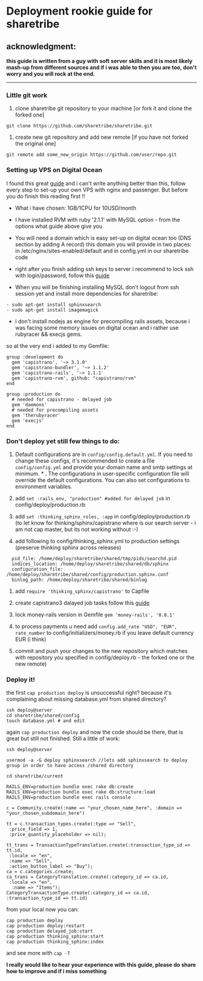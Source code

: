 # Deployment rookie guide for sharetribe

##  acknowledgment:
**this guide is written from a guy with soft server skills and it is most likely mash-up from different sources and if i was able to then you are too, don't worry and you will rock at the end.**
***

### Little git work

1. clone sharetribe git repository to your machine [or fork it and clone the forked one]

`git clone https://github.com/sharetribe/sharetribe.git`

1. create new git repository and add new remote [if you have not forked the original one]

`git remote add some_new_origin https://github.com/user/repo.git`

### Setting up VPS on Digital Ocean

I found this great [guide](https://gorails.com/deploy/ubuntu/14.04) and i can't write anything better than this, follow every step to set-up your own VPS with nginx and passenger. But before you do finish this reading first !!

* What i have chosen: 1GB/1CPU for 10USD/month

* I have installed RVM with ruby '2.1.1' with MySQL option - from the options what guide above give you

* You will need a domain which is easy set-up on digital ocean too (DNS section by adding A record) this domain you will provide in two places: in /etc/nginx/sites-enabled/default and in config.yml in our sharetribe code

* right after you finish adding ssh keys to server i recommend to lock ssh with login/password, follow this [guide](http://lani78.com/2008/08/08/generate-a-ssh-key-and-disable-password-authentication-on-ubuntu-server/)

* When you will be finishing installing MySQL don't logout from ssh session yet and install more dependencies for sharetribe:

````
- sudo apt-get install sphinxsearch
- sudo apt-get install imagemagick
````

* i don't install nodejs as engine for precompiling rails assets, because i was facing some memory issues on digital ocean and i rather use rubyracer && execjs gems.

so at the very end i added to my Gemfile:

````
group :development do
  gem 'capistrano', '~> 3.1.0'
  gem 'capistrano-bundler', '~> 1.1.2'
  gem 'capistrano-rails', '~> 1.1.1'
  gem 'capistrano-rvm', github: "capistrano/rvm"
end

group :production do
  # needed for capistrano - delayed job
  gem 'daemons'
  # needed for precompiling assets
  gem 'therubyracer'
  gem 'execjs'
end
````

### Don't deploy yet still few things to do:

1. Default configurations are in `config/config.default.yml`. If you need to change these configs, it's recommended to create a file `config/config.yml` and provide your domain name and smtp settings at minimum. * . The configurations in user-specific configuration file will override the default configurations. You can also set configurations to environment variables.

1. add `set :rails_env, "production" #added for delayed job` in config/deploy/production.rb

1. add `set :thinking_sphinx_roles, :app` in config/deploy/production.rb (to let know for thinking/sphinx/capistrano where is our search server - i am not cap master, but its not working without :-)

1. add following to config/thinking_sphinx.yml to production settings (preserve thinking sphinx across releases)

````
  pid_file: /home/deploy/sharetribe/shared/tmp/pids/searchd.pid
  indices_location: /home/deploy/sharetribe/shared/db/sphinx
  configuration_file: /home/deploy/sharetribe/shared/config/production.sphinx.conf
  binlog_path: /home/deploy/sharetribe/shared/binlog
````

1. add `require 'thinking_sphinx/capistrano'` to Capfile

1. create capistrano3 dalayed job tasks follow this [guide](https://github.com/collectiveidea/delayed_job/wiki/Delayed-Job-tasks-for-Capistrano-3)

1. lock money-rails version in Gemfile `gem 'money-rails', '0.8.1'`

1. to process payments u need add `config.add_rate "USD", "EUR", rate_number` to config/initializers/money.rb if you leave default currency EUR (i think)

1. commit and push your changes to the new repository which matches with repository you specified in config/deploy.rb - the forked one or the new remote)

### Deploy it!

the first `cap production deploy` is unsuccessful right? because it's complaining about missing database.yml from shared directory? 

````
ssh deploy@server
cd sharetribe/shared/config
touch database.yml # and edit
````

again `cap production deploy` and now the code should be there, that is great but still not finished. Still a little of work:

````
ssh deploy@server

usermod -a -G deploy sphinxsearch //lets add sphinxsearch to deploy group in order to have access /shared directory

cd sharetribe/current

RAILS_ENV=production bundle exec rake db:create
RAILS_ENV=production bundle exec rake db:structure:load
RAILS_ENV=production bundle exec rails console

c = Community.create(:name => "your_chosen_name_here", :domain => "your_chosen_subdomain_here")

tt = c.transaction_types.create(:type => "Sell",
 :price_field => 1,
 :price_quantity_placeholder => nil);

tt_trans = TransactionTypeTranslation.create(:transaction_type_id => tt.id,
 :locale => "en",
 :name => "Sell",
 :action_button_label => "Buy");
ca = c.categories.create;
ca_trans = CategoryTranslation.create(:category_id => ca.id,
 :locale => "en",
  :name => "Items");
CategoryTransactionType.create(:category_id => ca.id, :transaction_type_id => tt.id)
````

from your local now you can:

````
cap production deploy
cap production deploy:restart
cap production delayed_job:start
cap production thinking_sphinx:start
cap production thinking_sphinx:index

````
 and see more with `cap -T`

**I really would like to hear your experience with this guide, please do share how to improve and if i miss something**